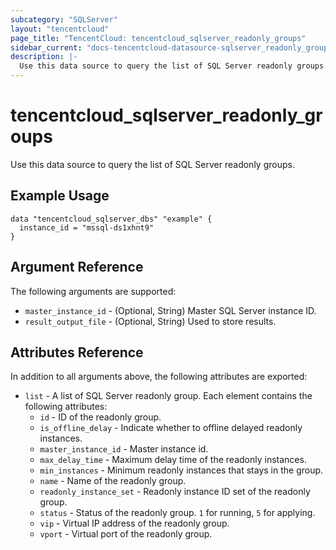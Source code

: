 ```yaml
---
subcategory: "SQLServer"
layout: "tencentcloud"
page_title: "TencentCloud: tencentcloud_sqlserver_readonly_groups"
sidebar_current: "docs-tencentcloud-datasource-sqlserver_readonly_groups"
description: |-
  Use this data source to query the list of SQL Server readonly groups.
---
```


# tencentcloud_sqlserver_readonly_groups

Use this data source to query the list of SQL Server readonly groups.

## Example Usage

```hcl
data "tencentcloud_sqlserver_dbs" "example" {
  instance_id = "mssql-ds1xhnt9"
}
```

## Argument Reference

The following arguments are supported:

* `master_instance_id` - (Optional, String) Master SQL Server instance ID.
* `result_output_file` - (Optional, String) Used to store results.

## Attributes Reference

In addition to all arguments above, the following attributes are exported:

* `list` - A list of SQL Server readonly group. Each element contains the following attributes:
  * `id` - ID of the readonly group.
  * `is_offline_delay` - Indicate whether to offline delayed readonly instances.
  * `master_instance_id` - Master instance id.
  * `max_delay_time` - Maximum delay time of the readonly instances.
  * `min_instances` - Minimum readonly instances that stays in the group.
  * `name` - Name of the readonly group.
  * `readonly_instance_set` - Readonly instance ID set of the readonly group.
  * `status` - Status of the readonly group. `1` for running, `5` for applying.
  * `vip` - Virtual IP address of the readonly group.
  * `vport` - Virtual port of the readonly group.


